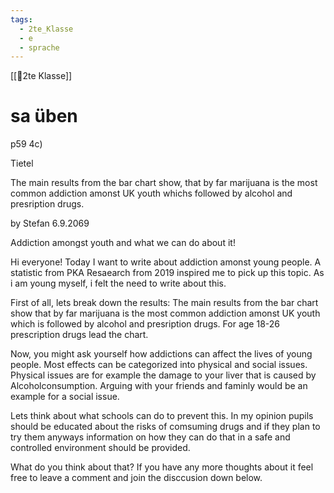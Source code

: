 ```yaml
---
tags:
  - 2te_Klasse
  - e
  - sprache
---
```

[[🥲2te Klasse]]

# sa üben

p59 4c)

Tietel

The main results from the bar chart show, that by far marijuana is the most common addiction amonst UK youth whichs followed by alcohol and presription drugs.

by Stefan 
6.9.2069

Addiction amongst youth and what we can do about it!

Hi everyone!
Today I want to write about addiction amonst young people. A statistic from PKA Resaearch from 2019 inspired me to pick up this topic. As i am young myself, i felt the need to write about this.

First of all, lets break down the results: The main results from the bar chart show that by far marijuana is the most common addiction amonst UK youth which is followed by alcohol and presription drugs. For age 18-26 prescription drugs lead the chart.

Now, you might ask yourself how addictions can affect the lives of young people. Most effects can be categorized into physical and social issues. Physical issues are for example the damage to your liver that is caused by Alcoholconsumption. Arguing with your friends and faminly would be an example for a social issue.

Lets think about what schools can do to prevent this. In my opinion pupils should be educated about the risks of comsuming drugs and if they plan to try them anyways information on how they can do that in a safe and controlled environment should be provided. 

What do you think about that? If you have any more thoughts about it feel free to leave a comment and join the disccusion down below.